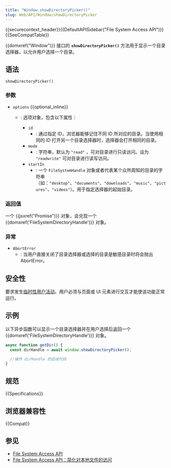 ```yaml
---
title: "Window.showDirectoryPicker()"
slug: Web/API/Window/showDirectoryPicker
---
```


{{securecontext_header}}{{DefaultAPISidebar("File System Access API")}}{{SeeCompatTable}}

{{domxref("Window")}} 接口的 **`showDirectoryPicker()`** 方法用于显示一个目录选择器，以允许用户选择一个目录。

## 语法

```js-nolint
showDirectoryPicker()
```

### 参数

- `options` {{optional_inline}}

  - : 选项对象，包含以下属性：

    - `id`
      - : 通过指定 ID，浏览器能够记住不同 ID 所对应的目录。当使用相同的 ID 打开另一个目录选择器时，选择器会打开相同的目录。
    - `mode`
      - : 字符串，默认为 `"read"` ，可对目录进行只读访问。设为 `"readwrite"` 可对目录进行读写访问。
    - `startIn`
      - : 一个 `FileSystemHandle` 对象或者代表某个众所周知的目录的字符串（如：`"desktop"`、`"documents"`、`"downloads"`、`"music"`、`"pictures"`、`"videos"`）。用于指定选择器的起始目录。

### 返回值

一个 {{jsxref("Promise")}} 对象，会兑现一个 {{domxref('FileSystemDirectoryHandle')}} 对象。

### 异常

- `AbortError`
  - : 当用户直接关闭了目录选择器或选择的目录是敏感目录时将会抛出 AbortError。

## 安全性

要求发生[临时性用户活动](/zh-CN/docs/Web/Security/User_activation)。用户必须与页面或 UI 元素进行交互才能使该功能正常运行。

## 示例

以下异步函数可以显示一个目录选择器并在用户选择后返回一个 {{domxref('FileSystemDirectoryHandle')}} 对象。

```js
async function getDir() {
  const dirHandle = await window.showDirectoryPicker();

  //操作 dirHandle 的后续代码
}
```

## 规范

{{Specifications}}

## 浏览器兼容性

{{Compat}}

## 参见

- [File System Access API](/zh-CN/docs/Web/API/File_System_Access_API)
- [File System Access API：简化对本地文件的访问](https://web.dev/file-system-access/)